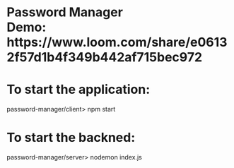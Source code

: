 <h1>Password Manager</>
<br/>
Demo: https://www.loom.com/share/e06132f57d1b4f349b442af715bec972

# To start the application:
password-manager/client> npm start

# To start the backned:
password-manager/server> nodemon index.js
